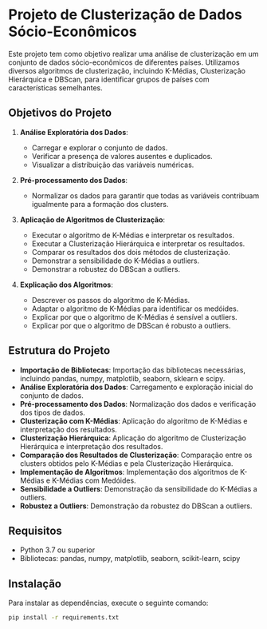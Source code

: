 # Projeto de Clusterização de Dados Sócio-Econômicos

Este projeto tem como objetivo realizar uma análise de clusterização em um conjunto de dados sócio-econômicos de diferentes países. Utilizamos diversos algoritmos de clusterização, incluindo K-Médias, Clusterização Hierárquica e DBScan, para identificar grupos de países com características semelhantes.

## Objetivos do Projeto

1. **Análise Exploratória dos Dados**:
   - Carregar e explorar o conjunto de dados.
   - Verificar a presença de valores ausentes e duplicados.
   - Visualizar a distribuição das variáveis numéricas.

2. **Pré-processamento dos Dados**:
   - Normalizar os dados para garantir que todas as variáveis contribuam igualmente para a formação dos clusters.

3. **Aplicação de Algoritmos de Clusterização**:
   - Executar o algoritmo de K-Médias e interpretar os resultados.
   - Executar a Clusterização Hierárquica e interpretar os resultados.
   - Comparar os resultados dos dois métodos de clusterização.
   - Demonstrar a sensibilidade do K-Médias a outliers.
   - Demonstrar a robustez do DBScan a outliers.

4. **Explicação dos Algoritmos**:
   - Descrever os passos do algoritmo de K-Médias.
   - Adaptar o algoritmo de K-Médias para identificar os medóides.
   - Explicar por que o algoritmo de K-Médias é sensível a outliers.
   - Explicar por que o algoritmo de DBScan é robusto a outliers.

## Estrutura do Projeto

- **Importação de Bibliotecas**: Importação das bibliotecas necessárias, incluindo pandas, numpy, matplotlib, seaborn, sklearn e scipy.
- **Análise Exploratória dos Dados**: Carregamento e exploração inicial do conjunto de dados.
- **Pré-processamento dos Dados**: Normalização dos dados e verificação dos tipos de dados.
- **Clusterização com K-Médias**: Aplicação do algoritmo de K-Médias e interpretação dos resultados.
- **Clusterização Hierárquica**: Aplicação do algoritmo de Clusterização Hierárquica e interpretação dos resultados.
- **Comparação dos Resultados de Clusterização**: Comparação entre os clusters obtidos pelo K-Médias e pela Clusterização Hierárquica.
- **Implementação de Algoritmos**: Implementação dos algoritmos de K-Médias e K-Médias com Medóides.
- **Sensibilidade a Outliers**: Demonstração da sensibilidade do K-Médias a outliers.
- **Robustez a Outliers**: Demonstração da robustez do DBScan a outliers.

## Requisitos

- Python 3.7 ou superior
- Bibliotecas: pandas, numpy, matplotlib, seaborn, scikit-learn, scipy

## Instalação

Para instalar as dependências, execute o seguinte comando:

```sh
pip install -r requirements.txt